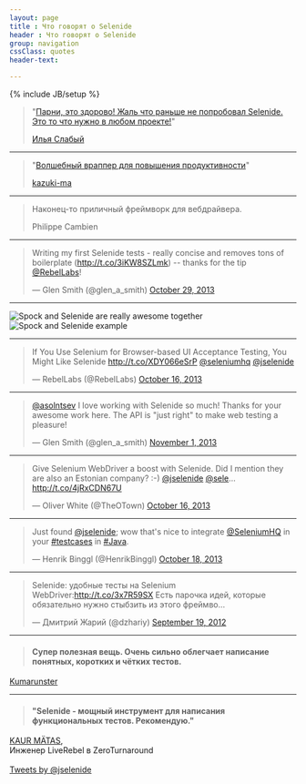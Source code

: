 ```yaml
---
layout: page
title : Что говорят о Selenide
header : Что говорят о Selenide
group: navigation
cssClass: quotes
header-text:

---
```

{% include JB/setup %}

<blockquote><p>"<a href="http://ru.selenide.org/quotes.html#comment-1949629758">Парни, это здорово! Жаль что раньше не попробовал Selenide. Это то что нужно в любом проекте!</a>"</p><a href="https://disqus.com/by/ilyaslabiy/">Илья Слабый</a></blockquote>

<hr class="divider"/>

<blockquote><p>"<a href="http://qiita.com/kazuki-ma/items/d6432fc41c82538a61bd">Волшебный враппер для повышения продуктивности</a>"</p><a href="http://qiita.com/kazuki-ma">kazuki-ma</a></blockquote>

<hr class="divider"/>

<blockquote><p>Наконец-то приличный фреймворк для вебдрайвера.</p>Philippe Cambien</blockquote>

<hr class="divider"/>

<blockquote class="twitter-tweet"><p>Writing my first Selenide tests - really concise and removes tons of boilerplate (<a href="http://t.co/3iKW8SZLmk">http://t.co/3iKW8SZLmk</a>) -- thanks for the tip <a href="https://twitter.com/RebelLabs">@RebelLabs</a>!</p>&mdash; Glen Smith (@glen_a_smith) <a href="https://twitter.com/glen_a_smith/statuses/394997859524698112">October 29, 2013</a></blockquote>

<hr class="divider"/>

![Spock and Selenide are really awesome together]({{BASE_PATH}}/images/2013/07/spock_and_selenide_tweet.png)
![Spock and Selenide example]({{BASE_PATH}}/images/2013/07/spock_and_selenide.jpg)

<hr class="divider"/>

<blockquote class="twitter-tweet"><p>If You Use Selenium for Browser-based UI Acceptance Testing, You Might Like Selenide <a href="http://t.co/XDY066eSrP">http://t.co/XDY066eSrP</a> <a href="https://twitter.com/SeleniumHQ">@seleniumhq</a> <a href="https://twitter.com/jselenide">@jselenide</a></p>&mdash; RebelLabs (@RebelLabs) <a href="https://twitter.com/RebelLabs/statuses/390502499863785472">October 16, 2013</a></blockquote>

<hr class="divider"/>

<blockquote class="twitter-tweet"><p><a href="https://twitter.com/asolntsev">@asolntsev</a> I love working with Selenide so much! Thanks for your awesome work here. The API is &quot;just right&quot; to make web testing a pleasure!</p>&mdash; Glen Smith (@glen_a_smith) <a href="https://twitter.com/glen_a_smith/statuses/396158312544079872">November 1, 2013</a></blockquote>

<hr class="divider"/>

<blockquote class="twitter-tweet"><p>Give Selenium WebDriver a boost with Selenide. Did I mention they are also an Estonian company? :-) <a href="https://twitter.com/jselenide">@jselenide</a> <a href="https://twitter.com/sele">@sele</a>…<a href="http://t.co/4jRxCDN67U">http://t.co/4jRxCDN67U</a></p>&mdash; Oliver White (@TheOTown) <a href="https://twitter.com/TheOTown/statuses/390478286217678848">October 16, 2013</a></blockquote>

<hr class="divider"/>

<blockquote class="twitter-tweet"><p>Just found <a href="https://twitter.com/jselenide">@jselenide</a>; wow that&#39;s nice to integrate <a href="https://twitter.com/SeleniumHQ">@SeleniumHQ</a> in your <a href="https://twitter.com/search?q=%23testcases&amp;src=hash">#testcases</a> in <a href="https://twitter.com/search?q=%23Java&amp;src=hash">#Java</a>.</p>&mdash; Henrik Binggl (@HenrikBinggl) <a href="https://twitter.com/HenrikBinggl/statuses/391201227041542145">October 18, 2013</a></blockquote>

<hr class="divider"/>

<blockquote class="twitter-tweet"><p>Selenide: удобные тесты на Selenium WebDriver:<a href="http://t.co/3x7R59SX">http://t.co/3x7R59SX</a> Есть парочка идей, которые обязательно нужно стыбзить из этого фреймво...</p>&mdash; Дмитрий Жарий (@dzhariy) <a href="https://twitter.com/dzhariy/statuses/248553108484022273">September 19, 2012</a></blockquote>

<!--
Дмитрий Жарий:
Selenide: удобные тесты на Selenium WebDriver. Есть парочка идей, которые обязательно нужно стыбзить из этого фреймворка.
-->

<hr class="divider"/>

<blockquote>
  <h4>Супер полезная вещь. Очень сильно облегчает написание понятных, коротких и чётких тестов.</h4>
</blockquote>
<div class="author"><a href="http://habrahabr.ru/post/192742/#comment_6697466">Kumarunster</a></div>

<hr class="divider"/>

<blockquote>
  <h4>"Selenide - мощный инструмент для написания функциональных тестов. Рекомендую."</h4>
</blockquote>
<div class="right"><a href="http://zeroturnaround.com/rebellabs/if-you-use-selenium-for-browser-based-ui-acceptance-testing-you-might-like-selenide/">KAUR MÄTAS</a>, <br/> Инженер LiveRebel в ZeroTurnaround</div>

<div class="vspace"></div>

<div class="wrapper-content center">
  <section>
    <br/>
    <a class="twitter-timeline" href="https://twitter.com/jselenide" data-widget-id="397446026996359168">Tweets by @jselenide</a>
    <script>!function(d,s,id){var js,fjs=d.getElementsByTagName(s)[0],p=/^http:/.test(d.location)?'http':'https';if(!d.getElementById(id)){js=d.createElement(s);js.id=id;js.src=p+"://platform.twitter.com/widgets.js";fjs.parentNode.insertBefore(js,fjs);}}(document,"script","twitter-wjs");</script>
  </section>
</div>
